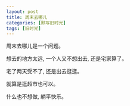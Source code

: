 ```yaml
---
layout: post
title: 周末去哪儿
categories: [默写旧时光]
tags: [旧时光]
---
```


周末去哪儿是一个问题。

想去的地方太远, 一个人又不想出去, 还是宅家算了。

宅了两天受不了, 还是出去逛逛。

就算是逛超市也可以。

什么也不想做, 躺平快乐。